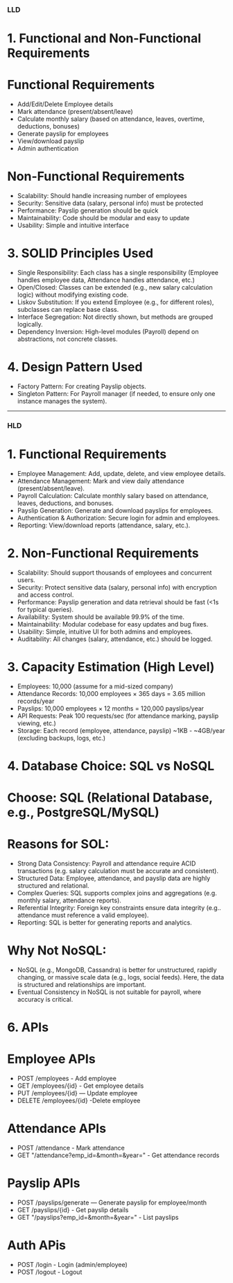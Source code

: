 ### LLD ###

# 1. Functional and Non-Functional Requirements

# Functional Requirements
* Add/Edit/Delete Employee details
* Mark attendance (present/absent/leave)
* Calculate monthly salary (based on attendance, leaves, overtime, deductions, bonuses)
* Generate payslip for employees
* View/download payslip
* Admin authentication

# Non-Functional Requirements
* Scalability: Should handle increasing number of employees
* Security: Sensitive data (salary, personal info) must be protected
* Performance: Payslip generation should be quick
* Maintainability: Code should be modular and easy to update
* Usability: Simple and intuitive interface

# 3. SOLID Principles Used
* Single Responsibility: Each class has a single responsibility (Employee handles employee data, Attendance handles attendance, etc.)
* Open/Closed: Classes can be extended (e.g., new salary calculation logic) without modifying existing code.
* Liskov Substitution: If you extend Employee (e.g., for different roles), subclasses can replace base class.
* Interface Segregation: Not directly shown, but methods are grouped logically.
* Dependency Inversion: High-level modules (Payroll) depend on abstractions, not concrete classes.

# 4. Design Pattern Used
* Factory Pattern: For creating Payslip objects.
* Singleton Pattern: For Payroll manager (if needed, to ensure only one instance manages the system).


------------------------------------------------------------------------------------------------------------------------------------------------

### HLD ###

# 1. Functional Requirements
* Employee Management: Add, update, delete, and view employee details.
* Attendance Management: Mark and view daily attendance (present/absent/leave).
* Payroll Calculation: Calculate monthly salary based on attendance, leaves, deductions, and bonuses.
* Payslip Generation: Generate and download payslips for employees.
* Authentication & Authorization: Secure login for admin and employees.
* Reporting: View/download reports (attendance, salary, etc.).

# 2. Non-Functional Requirements
* Scalability: Should support thousands of employees and concurrent users.
* Security: Protect sensitive data (salary, personal info) with encryption and access control.
* Performance: Payslip generation and data retrieval should be fast (<1s for typical queries).
* Availability: System should be available 99.9% of the time.
* Maintainability: Modular codebase for easy updates and bug fixes.
* Usability: Simple, intuitive Ul for both admins and employees.
* Auditability: All changes (salary, attendance, etc.) should be logged.

# 3. Capacity Estimation (High Level)
* Employees: 10,000 (assume for a mid-sized company)
* Attendance Records: 10,000 employees × 365 days = 3.65 million records/year
* Payslips: 10,000 employees × 12 months = 120,000 payslips/year
* API Requests: Peak 100 requests/sec (for attendance marking, payslip viewing, etc.)
* Storage: Each record (employee, attendance, payslip) ~1KB - ~4GB/year (excluding backups, logs, etc.)

# 4. Database Choice: SQL vs NoSQL

# Choose: SQL (Relational Database, e.g., PostgreSQL/MySQL)

# Reasons for SOL:
* Strong Data Consistency: Payroll and attendance require ACID transactions (e.g. salary calculation must be accurate and consistent).
* Structured Data: Employee, attendance, and payslip data are highly structured and relational.
* Complex Queries: SQL supports complex joins and aggregations (e.g. monthly salary, attendance reports).
* Referential Integrity: Foreign key constraints ensure data integrity (e.g.. attendance must reference a valid employee).
* Reporting: SQL is better for generating reports and analytics.

# Why Not NoSQL:
* NoSQL (e.g., MongoDB, Cassandra) is better for unstructured, rapidly changing, or massive scale data (e.g., logs, social feeds). Here, the data is structured and relationships are important.
* Eventual Consistency in NoSQL is not suitable for payroll, where accuracy is critical.

# 6. APIs

# Employee APIs
* POST /employees - Add employee
* GET /employees/{id} - Get employee details
* PUT /employees/{id} — Update employee
* DELETE /employees/{id} -Delete employee

# Attendance APIs
* POST /attendance - Mark attendance
* GET "/attendance?emp_id=&month=&year=" - Get attendance records

# Payslip APls
* POST /payslips/generate — Generate payslip for employee/month
* GET /payslips/{id} - Get payslip details
* GET "/payslips?emp_id=&month=&year=" - List payslips

# Auth APis
* POST /login - Login (admin/employee)
* POST /logout - Logout

